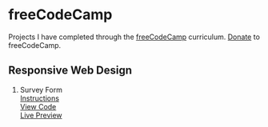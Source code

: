 # freeCodeCamp
Projects I have completed through the [freeCodeCamp](https://www.freecodecamp.org/learn/) curriculum. [Donate](https://www.freecodecamp.org/donate) to freeCodeCamp.

## Responsive Web Design
1. Survey Form\
    [Instructions](https://www.freecodecamp.org/learn/2022/responsive-web-design/build-a-survey-form-project/build-a-survey-form)\
    [View Code](hhttps://github.com/bryn24k/freeCodeCamp/tree/main/1.%20Responsive%20Web%20Design/Survey%20Form)\
    [Live Preview](https://bryn24k.github.io/freeCodeCamp/1.%20Responsive%20Web%20Design/Survey%20Form/)
